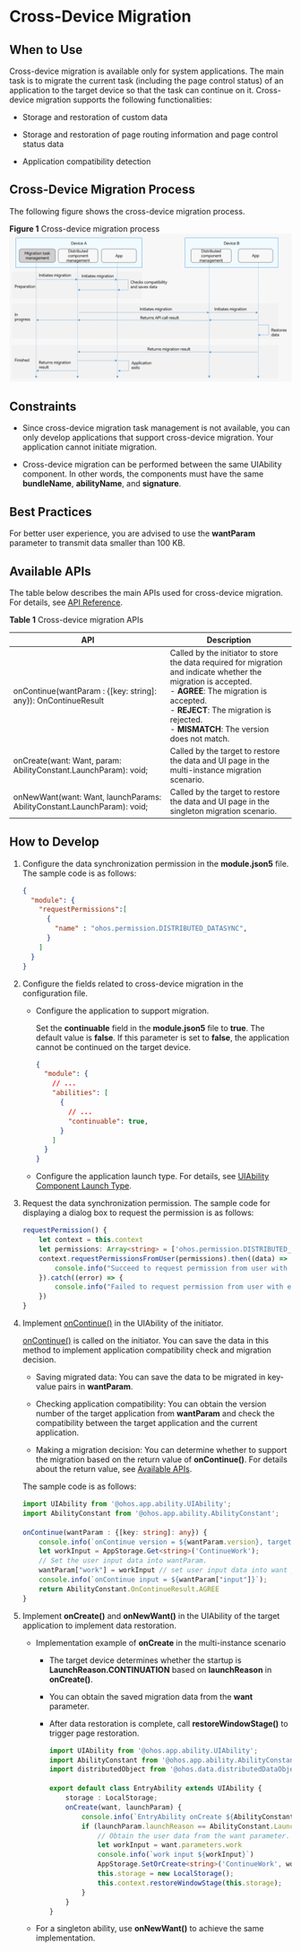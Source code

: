 # Cross-Device Migration


## When to Use

Cross-device migration is available only for system applications. The main task is to migrate the current task (including the page control status) of an application to the target device so that the task can continue on it. Cross-device migration supports the following functionalities:

- Storage and restoration of custom data

- Storage and restoration of page routing information and page control status data

- Application compatibility detection


## Cross-Device Migration Process

The following figure shows the cross-device migration process.

**Figure 1** Cross-device migration process 
![hop-cross-device-migration](figures/hop-cross-device-migration.png)


## Constraints

- Since cross-device migration task management is not available, you can only develop applications that support cross-device migration. Your application cannot initiate migration.

- Cross-device migration can be performed between the same UIAbility component. In other words, the components must have the same **bundleName**, **abilityName**, and **signature**.


## Best Practices

For better user experience, you are advised to use the **wantParam** parameter to transmit data smaller than 100 KB.


## Available APIs

The table below describes the main APIs used for cross-device migration. For details, see [API Reference](../reference/apis/js-apis-app-ability-uiAbility.md).

**Table 1** Cross-device migration APIs

| **API**| Description|
| -------- | -------- |
| onContinue(wantParam : {[key: string]: any}): OnContinueResult | Called by the initiator to store the data required for migration and indicate whether the migration is accepted.<br>- **AGREE**: The migration is accepted.<br>- **REJECT**: The migration is rejected.<br>- **MISMATCH**: The version does not match.|
| onCreate(want: Want, param: AbilityConstant.LaunchParam): void; | Called by the target to restore the data and UI page in the multi-instance migration scenario.|
| onNewWant(want: Want, launchParams: AbilityConstant.LaunchParam): void; | Called by the target to restore the data and UI page in the singleton migration scenario.|


## How to Develop

1. Configure the data synchronization permission in the **module.json5** file. The sample code is as follows:
   
   ```json
   {
     "module": {
       "requestPermissions":[  
         {  
           "name" : "ohos.permission.DISTRIBUTED_DATASYNC",
         }
       ]
     }
   }
   ```

2. Configure the fields related to cross-device migration in the configuration file.
   - Configure the application to support migration.
     

     Set the **continuable** field in the **module.json5** file to **true**. The default value is **false**. If this parameter is set to **false**, the application cannot be continued on the target device.     
      ```json
      {
        "module": {
          // ...
          "abilities": [
            {
              // ...
              "continuable": true,
            }
          ]
        }
      }
      ```

   - Configure the application launch type. For details, see [UIAbility Component Launch Type](uiability-launch-type.md).

3. Request the data synchronization permission. The sample code for displaying a dialog box to request the permission is as follows:
   
   ```ts
   requestPermission() {   
       let context = this.context
       let permissions: Array<string> = ['ohos.permission.DISTRIBUTED_DATASYNC']   
       context.requestPermissionsFromUser(permissions).then((data) => {   
           console.info("Succeed to request permission from user with data: "+ JSON.stringify(data))
       }).catch((error) => {       
           console.info("Failed to request permission from user with error: "+ JSON.stringify(error))   
       }) 
   }
   ```

4. Implement [onContinue()](../reference/apis/js-apis-app-ability-uiAbility.md#abilityoncontinue) in the UIAbility of the initiator.

   [onContinue()](../reference/apis/js-apis-app-ability-uiAbility.md#abilityoncontinue) is called on the initiator. You can save the  data in this method to implement application compatibility check and migration decision.

   - Saving migrated data: You can save the data to be migrated in key-value pairs in **wantParam**.

   - Checking application compatibility: You can obtain the version number of the target application from **wantParam** and check the compatibility between the target application and the current application.

   - Making a migration decision: You can determine whether to support the migration based on the return value of **onContinue()**. For details about the return value, see [Available APIs](#available-apis).

   The sample code is as follows:
   
   ```ts
   import UIAbility from '@ohos.app.ability.UIAbility';
   import AbilityConstant from '@ohos.app.ability.AbilityConstant';
   
   onContinue(wantParam : {[key: string]: any}) {         
       console.info(`onContinue version = ${wantParam.version}, targetDevice: ${wantParam.targetDevice}`)         
       let workInput = AppStorage.Get<string>('ContinueWork');         
       // Set the user input data into wantParam.        
       wantParam["work"] = workInput // set user input data into want params         
       console.info(`onContinue input = ${wantParam["input"]}`);         
       return AbilityConstant.OnContinueResult.AGREE     
   }
   ```

5. Implement **onCreate()** and **onNewWant()** in the UIAbility of the target application to implement data restoration.
   - Implementation example of **onCreate** in the multi-instance scenario
      - The target device determines whether the startup is **LaunchReason.CONTINUATION** based on **launchReason** in **onCreate()**.
      - You can obtain the saved migration data from the **want** parameter.
      - After data restoration is complete, call **restoreWindowStage()** to trigger page restoration.
        
         ```ts
         import UIAbility from '@ohos.app.ability.UIAbility'; 
         import AbilityConstant from '@ohos.app.ability.AbilityConstant';
         import distributedObject from '@ohos.data.distributedDataObject';  
         
         export default class EntryAbility extends UIAbility {     
             storage : LocalStorage;     
             onCreate(want, launchParam) {         
                 console.info(`EntryAbility onCreate ${AbilityConstant.LaunchReason.CONTINUATION}`)         
                 if (launchParam.launchReason == AbilityConstant.LaunchReason.CONTINUATION) {             
                     // Obtain the user data from the want parameter.            
                     let workInput = want.parameters.work             
                     console.info(`work input ${workInput}`)             
                     AppStorage.SetOrCreate<string>('ContinueWork', workInput)             
                     this.storage = new LocalStorage();             
                     this.context.restoreWindowStage(this.storage);         
                 }     
             } 
         }
         ```
   - For a singleton ability, use **onNewWant()** to achieve the same implementation.

